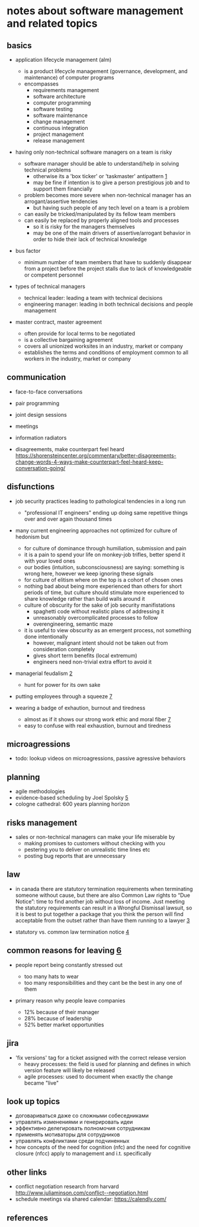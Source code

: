 # notes about software management and related topics

## basics

- application lifecycle management (alm)
  - is a product lifecycle management (governance, development, and maintenance) of computer programs
  - encompasses
    - requirements management
    - software architecture
    - computer programming
    - software testing
    - software maintenance
    - change management
    - continuous integration
    - project management
    - release management

- having only non-technical software managers on a team is risky
  - software manager should be able to understand/help in solving technical problems
    - otherwise its a 'box ticker' or 'taskmaster' antipattern [1]
    - may be fine if intention is to give a person prestigious job and to support them financially
  - problem becomes more severe when non-technical manager has an arrogant/assertive tendencies
    - but having such people of any tech level on a team is a problem
  - can easily be tricked/manipulated by its fellow team members
  - can easily be replaced by properly aligned tools and processes
    - so it is risky for the managers themselves
    - may be one of the main drivers of assertive/arrogant behavior in order to hide their lack of technical knowledge

- bus factor
  - minimum number of team members that have to suddenly disappear from a project before 
    the project stalls due to lack of knowledgeable or competent personnel

- types of technical managers
  - technical leader: leading a team with technical decisions
  - engineering manager: leading in both technical decisions and people management

- master contract, master agreement
  - often provide for local terms to be negotiated
  - is a collective bargaining agreement
  - covers all unionized worksites in an industry, market or company
  - establishes the terms and conditions of employment common to all workers in the industry, market or company


## communication

- face-to-face conversations
- pair programming
- joint design sessions
- meetings
- information radiators

- disagreements, make counterpart feel heard https://shorensteincenter.org/commentary/better-disagreements-change-words-4-ways-make-counterpart-feel-heard-keep-conversation-going/



## disfunctions

- job security practices leading to pathological tendencies in a long run
  - "professional IT engineers" ending up doing same repetitive things over and over again thousand times

- many current engineering approaches not optimized for culture of hedonism but 
  - for culture of dominance through humiliation, submission and pain 
  - it is a pain to spend your life on monkey-job trifles, better spend it with your loved ones
  - our bodies (intuition, subconsciousness) are saying: something is wrong here, however we keep ignoring these signals
  - for culture of elitism where on the top is a cohort of chosen ones
  - nothing bad about being more experienced than others for short periods of time, but culture 
    should stimulate more experienced to share knowledge rather than build walls around it
  - culture of obscurity for the sake of job security manifistations
    - spaghetti code without realistic plans of addressing it
    - unreasonably overcomplicated processes to follow
    - overengineering, semantic maze
  - it is useful to view obscurity as an emergent process, not something done intentionally
    - however, malignant intent should not be taken out from consideration completely
    - gives short term benefits (local extremum)
    - engineers need non-trivial extra effort to avoid it

- managerial feudalism [2]
  - hunt for power for its own sake

- putting employees through a squeeze [7]
- wearing a badge of exhaution, burnout and tiredness
  - almost as if it shows our strong work ethic and moral fiber [7]
  - easy to confuse with real exhaustion, burnout and tiredness


## microagressions

- todo: lookup videos on microagressions, passive agressive behaviors


## planning

- agile methodologies
- evidence-based scheduling by Joel Spolsky [5]
- cologne cathedral: 600 years planning horizon


## risks management

- sales or non-technical managers can make your life miserable by
  - making promises to customers without checking with you
  - pestering you to deliver on unrealistic time lines etc
  - posting bug reports that are unnecessary 


## law

- in canada there are statutory termination requirements when terminating someone without cause, 
  but there are also Common Law rights to “Due Notice”: time to find another job without loss of income. Just meeting the statutory requirements can result in a Wrongful Dismissal lawsuit, so it is best to put together a package that you think the person will find acceptable from the outset rather than have them running to a lawyer [3]

- statutory vs. common law termination notice [4]


## common reasons for leaving [6]

- people report being constantly stressed out
  - too many hats to wear
  - too many responsibilities and they cant be the best in any one of them

- primary reason why people leave companies
  - 12% because of their manager 
  - 28% because of leadership
  - 52% better market opportunities


## jira

- 'fix versions' tag for a ticket assigned with the correct release version
  - heavy processes: the field is used for planning and defines in which version feature will likely be released
  - agile processes: used to document when exactly the change became "live"


## look up topics

- договариваться даже со сложными собеседниками
- управлять изменениями и генерировать идеи
- эффективно делегировать полномочия сотрудникам
- применять мотиваторы для сотрудников
- управлять конфликтами среди подчиненных
- how concepts of the need for cognition (nfc) and the need for cognitive closure (nfcc) apply to management and i.t. specifically


## other links

- conflict negotiation research from harvard http://www.juliaminson.com/conflict--negotiation.html
- schedule meetings via shared calendar: https://calendly.com/


## references

[1]: https://en.wikipedia.org/wiki/Bullshit_Jobs
[2]: https://www.youtube.com/watch?v=R07TlNqz9X4
[3]: https://www.infoq.com/articles/development-manager-role/
[4]: https://www.aflawyers.ca/termination-notice/
[5]: https://www.joelonsoftware.com/2007/10/26/evidence-based-scheduling/
[6]: https://youtu.be/Q_bJVokYLRI
[7]: https://www.youtube.com/watch?v=LY-ZyodLTGA
